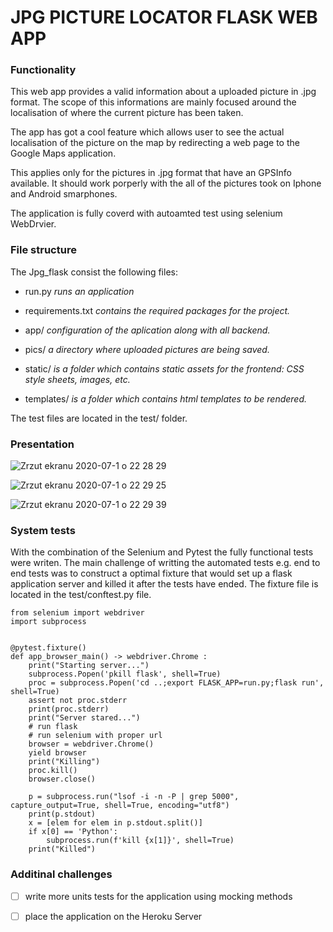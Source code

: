 # JPG PICTURE LOCATOR FLASK WEB APP

### Functionality

This web app provides a valid information about a uploaded picture in .jpg format. The scope of this informations are mainly focused around the localisation of where the current picture has been taken. 

The app has got a cool feature which allows user to see the actual localisation of the picture on the map by redirecting a web page to the Google Maps application.

This applies only for the pictures in .jpg format that have an GPSInfo available. It should work porperly with the all of the pictures took on Iphone and Android smarphones.

The application is fully coverd with autoamted test using selenium WebDrvier.

### File structure
The Jpg_flask consist the following files:
- run.py _runs an application_
- requirements.txt _contains the required packages for the project._


- app/ _configuration of the aplication along with all backend._
- pics/ _a directory where uploaded pictures are being saved._
- static/ _is a folder which contains static assets for the frontend: CSS style sheets, images, etc._
- templates/ _is a folder which contains html templates to be rendered._

The test files are located in the test/ folder. 

### Presentation

![Zrzut ekranu 2020-07-1 o 22 28 29](https://user-images.githubusercontent.com/54006852/86289083-579f7c80-bbeb-11ea-9968-ffa8646ce33a.png)


![Zrzut ekranu 2020-07-1 o 22 29 25](https://user-images.githubusercontent.com/54006852/86289694-6cc8db00-bbec-11ea-9e4b-efff4b7857c5.png)


![Zrzut ekranu 2020-07-1 o 22 29 39](https://user-images.githubusercontent.com/54006852/86289969-e660c900-bbec-11ea-9ea7-6235276c8b10.png)


### System tests

With the combination of the Selenium and Pytest the fully functional tests were writen. The main challenge of writting the automated tests e.g. end to end tests was to construct a optimal fixture that would set up a flask application server and killed it after the tests have ended. The fixture file is located in the test/conftest.py file.

```import pytest
from selenium import webdriver
import subprocess


@pytest.fixture()
def app_browser_main() -> webdriver.Chrome :
    print("Starting server...")
    subprocess.Popen('pkill flask', shell=True)
    proc = subprocess.Popen('cd ..;export FLASK_APP=run.py;flask run', shell=True)
    assert not proc.stderr
    print(proc.stderr)
    print("Server stared...")
    # run flask
    # run selenium with proper url
    browser = webdriver.Chrome()
    yield browser
    print("Killing")
    proc.kill()
    browser.close()

    p = subprocess.run("lsof -i -n -P | grep 5000", capture_output=True, shell=True, encoding="utf8")
    print(p.stdout)
    x = [elem for elem in p.stdout.split()]
    if x[0] == 'Python':
        subprocess.run(f'kill {x[1]}', shell=True)
    print("Killed")
```

### Additinal challenges

- [ ] write more units tests for the application using mocking methods
- [ ] place the application on the Heroku Server


